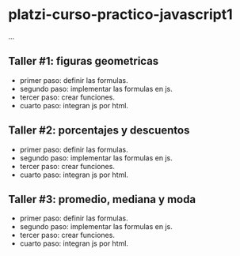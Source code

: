 # platzi-curso-practico-javascript1

...

## Taller #1: figuras geometricas

- primer paso: definir las formulas.
- segundo paso: implementar las formulas en js.
- tercer paso: crear funciones.
- cuarto paso: integran js por html.

## Taller #2: porcentajes y descuentos

- primer paso: definir las formulas.
- segundo paso: implementar las formulas en js.
- tercer paso: crear funciones.
- cuarto paso: integran js por html.

## Taller #3: promedio, mediana y moda

- primer paso: definir las formulas.
- segundo paso: implementar las formulas en js.
- tercer paso: crear funciones.
- cuarto paso: integran js por html.